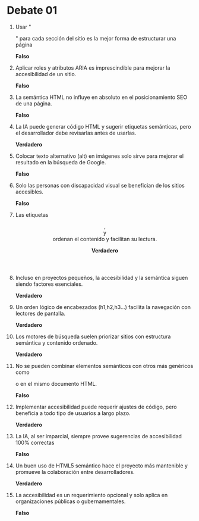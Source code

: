 # Debate 01
1. Usar "<div>" para cada sección del sitio es la mejor forma de estructurar una página
    
    **Falso**
    
2. Aplicar roles y atributos ARIA es imprescindible para mejorar la accesibilidad de un sitio.
    
    **Falso** 
    
3. La semántica HTML no influye en absoluto en el posicionamiento SEO de una página.
    
    **Falso** 
    
4. La IA puede generar código HTML y sugerir etiquetas semánticas, pero el desarrollador debe revisarlas antes de usarlas.
    
    **Verdadero** 
    
 5. Colocar texto alternativo (alt) en imágenes solo sirve para mejorar el resultado en la búsqueda de Google.
    
    **Falso** 
    
 6. Solo las personas con discapacidad visual se benefician de los sitios accesibles.
    
    **Falso**
    
 7. Las etiquetas <header>, <main> y <footer> ordenan el contenido y facilitan su lectura.
    
    **Verdadero** 
    
 8. Incluso en proyectos pequeños, la accesibilidad y la semántica siguen siendo factores esenciales.
    
    **Verdadero** 
    
 9. Un orden lógico de encabezados (h1,h2,h3…) facilita la navegación con lectores de pantalla.
    
    **Verdadero** 
    
10. Los motores de búsqueda suelen priorizar sitios con estructura semántica y contenido ordenado.
    
    **Verdadero** 
    
11. No se pueden combinar elementos semánticos con otros más genéricos como <div> o <span> en el mismo documento HTML.
    
    **Falso** 

12. Implementar accesibilidad puede requerir ajustes de código, pero beneficia a todo tipo de usuarios a largo plazo.
    
    **Verdadero** 
    
13. La IA, al ser imparcial, siempre provee sugerencias de accesibilidad 100% correctas
    
    **Falso**
    
14. Un buen uso de HTML5 semántico hace el proyecto más mantenible y promueve la colaboración entre desarrolladores.
    
    **Verdadero**
    
15. La accesibilidad es un requerimiento opcional y solo aplica en organizaciones públicas o gubernamentales.
    
    **Falso**
